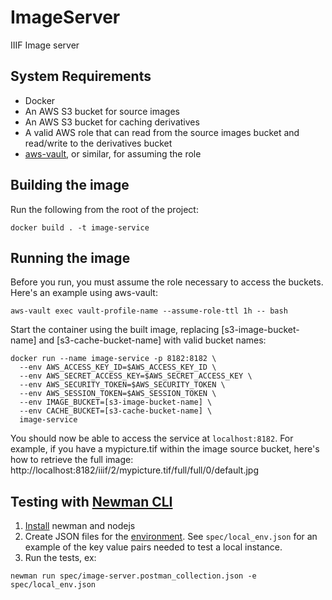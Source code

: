 # ImageServer
IIIF Image server

## System Requirements
* Docker
* An AWS S3 bucket for source images
* An AWS S3 bucket for caching derivatives
* A valid AWS role that can read from the source images bucket and read/write to the derivatives bucket
* [aws-vault](https://github.com/99designs/aws-vault), or similar, for assuming the role

## Building the image
Run the following from the root of the project:
```console
docker build . -t image-service
```

## Running the image
Before you run, you must assume the role necessary to access the buckets. Here's an example using aws-vault:
```console
aws-vault exec vault-profile-name --assume-role-ttl 1h -- bash
```
Start the container using the built image, replacing [s3-image-bucket-name] and [s3-cache-bucket-name] with valid bucket names:
```console
docker run --name image-service -p 8182:8182 \
  --env AWS_ACCESS_KEY_ID=$AWS_ACCESS_KEY_ID \
  --env AWS_SECRET_ACCESS_KEY=$AWS_SECRET_ACCESS_KEY \
  --env AWS_SECURITY_TOKEN=$AWS_SECURITY_TOKEN \
  --env AWS_SESSION_TOKEN=$AWS_SESSION_TOKEN \
  --env IMAGE_BUCKET=[s3-image-bucket-name] \
  --env CACHE_BUCKET=[s3-cache-bucket-name] \
  image-service
```
You should now be able to access the service at `localhost:8182`. For example, if you have a mypicture.tif within the image source bucket, here's how to retrieve the full image: http://localhost:8182/iiif/2/mypicture.tif/full/full/0/default.jpg

## Testing with [Newman CLI](https://github.com/postmanlabs/newman)

1. [Install](https://github.com/postmanlabs/newman#getting-started) newman and nodejs
2. Create JSON files for the [environment](https://www.getpostman.com/docs/v6/postman/environments_and_globals/intro_to_environments_and_globals). See `spec/local_env.json` for an example of the key value pairs needed to test a local instance.
3. Run the tests, ex:
```console
newman run spec/image-server.postman_collection.json -e spec/local_env.json
```
